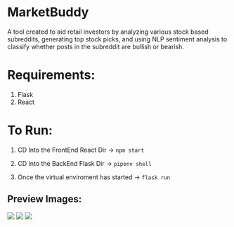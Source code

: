 # MarketBuddy
A tool created to aid retail investors by analyzing various stock based subreddits, generating top stock picks, and using NLP sentiment analysis to classify whether posts in the subreddit are bullish or bearish.



# Requirements:
1. Flask
2. React

# To Run:
1. CD Into the FrontEnd React Dir
-> ```npm start ```

2. CD Into the BackEnd Flask Dir
-> ```pipenv shell ```
3. Once the virtual enviroment has started -> ```flask run``` 

##  Preview Images:


<p float="left">
  <img src="https://raw.githubusercontent.com/RonanAlmeida/stock-analysis-hackaton/main/design_assets/bigone.png">
<img src="https://raw.githubusercontent.com/RonanAlmeida/stock-analysis-hackaton/main/design_assets/rlrly-don.png">
<img src="https://raw.githubusercontent.com/RonanAlmeida/stock-analysis-hackaton/main/design_assets/final.png">

 </p>
